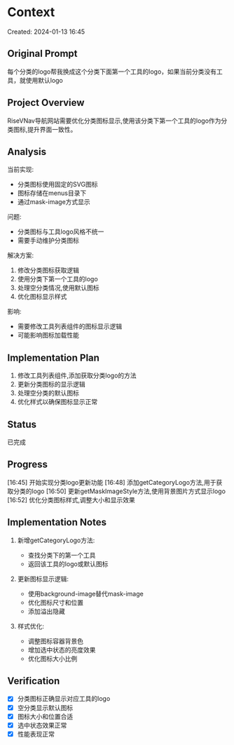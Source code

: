 # Context
Created: 2024-01-13 16:45

## Original Prompt
每个分类的logo帮我换成这个分类下面第一个工具的logo，如果当前分类没有工具，就使用默认logo

## Project Overview
RiseVNav导航网站需要优化分类图标显示,使用该分类下第一个工具的logo作为分类图标,提升界面一致性。

## Analysis
当前实现:
- 分类图标使用固定的SVG图标
- 图标存储在menus目录下
- 通过mask-image方式显示

问题:
- 分类图标与工具logo风格不统一
- 需要手动维护分类图标

解决方案:
1. 修改分类图标获取逻辑
2. 使用分类下第一个工具的logo
3. 处理空分类情况,使用默认图标
4. 优化图标显示样式

影响:
- 需要修改工具列表组件的图标显示逻辑
- 可能影响图标加载性能

## Implementation Plan
1. 修改工具列表组件,添加获取分类logo的方法
2. 更新分类图标的显示逻辑
3. 处理空分类的默认图标
4. 优化样式以确保图标显示正常

## Status
已完成

## Progress
[16:45] 开始实现分类logo更新功能
[16:48] 添加getCategoryLogo方法,用于获取分类的logo
[16:50] 更新getMaskImageStyle方法,使用背景图片方式显示logo
[16:52] 优化分类图标样式,调整大小和显示效果

## Implementation Notes
1. 新增getCategoryLogo方法:
   - 查找分类下的第一个工具
   - 返回该工具的logo或默认图标
   
2. 更新图标显示逻辑:
   - 使用background-image替代mask-image
   - 优化图标尺寸和位置
   - 添加溢出隐藏
   
3. 样式优化:
   - 调整图标容器背景色
   - 增加选中状态的亮度效果
   - 优化图标大小比例

## Verification
- [x] 分类图标正确显示对应工具的logo
- [x] 空分类显示默认图标
- [x] 图标大小和位置合适
- [x] 选中状态效果正常
- [x] 性能表现正常 